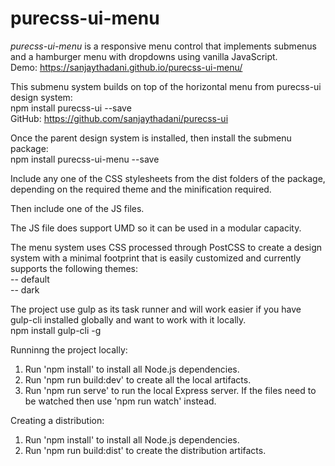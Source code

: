 # purecss-ui-menu

<i>purecss-ui-menu</i> is a responsive menu control that implements submenus and a hamburger menu with dropdowns using vanilla JavaScript.  
Demo: https://sanjaythadani.github.io/purecss-ui-menu/

This submenu system builds on top of the horizontal menu from purecss-ui design system:  
npm install purecss-ui --save  
GitHub: https://github.com/sanjaythadani/purecss-ui

Once the parent design system is installed, then install the submenu package:  
npm install purecss-ui-menu --save  

Include any one of the CSS stylesheets from the dist folders of the package, depending on the required theme and the minification required.  
<link href="purecss-ui-default.css" rel="stylesheet">
<link href="purecss-ui-menu-default.css" rel="stylesheet">

<link href="purecss-ui-default.min.css" rel="stylesheet">
<link href="purecss-ui-menu-default.min.css" rel="stylesheet">

<link href="purecss-ui-dark.css" rel="stylesheet">
<link href="purecss-ui-menu-dark.css" rel="stylesheet">

<link href="purecss-ui-dark.min.css" rel="stylesheet">
<link href="purecss-ui-menu-dark.min.css" rel="stylesheet">

Then include one of the JS files.  
<script src="purecss-ui-menu.js"></script>
<script src="purecss-ui-menu.min.js"></script>
The JS file does support UMD so it can be used in a modular capacity.  


The menu system uses CSS processed through PostCSS to create a design system with a minimal footprint that is easily customized and currently supports the following themes:  
-- default  
-- dark  

The project use gulp as its task runner and will work easier if you have gulp-cli installed globally and want to work with it locally.  
npm install gulp-cli -g  

Runninng the project locally:  
1. Run 'npm install' to install all Node.js dependencies.  
2. Run 'npm run build:dev' to create all the local artifacts.  
3. Run 'npm run serve' to run the local Express server. If the files need to be watched then use 'npm run watch' instead.  

Creating a distribution:  
1. Run 'npm install' to install all Node.js dependencies.  
2. Run 'npm run build:dist' to create the distribution artifacts.  
